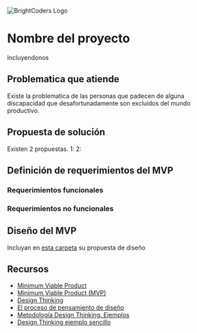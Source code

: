 ![BrightCoders Logo](img/logo-bc.png)

# Nombre del proyecto
Incluyendonos

## Problematica que atiende
Existe la problematica de las personas que padecen de alguna discapacidad que desafortunadamente son excluídos del mundo productivo. 

## Propuesta de solución
Existen 2 propuestas.
1: 
2:

## Definición de requerimientos del MVP

### Requerimientos funcionales

### Requerimientos no funcionales

## Diseño del MVP

Incluyan en [esta carpeta](/design) su propuesta de diseño

## Recursos

- [Minimum Viable Product](https://www.agilealliance.org/glossary/mvp/#q=~(infinite~false~filters~(tags~(~'mvp))~searchTerm~'~sort~false~sortDirection~'asc~page~1))
- [Minimum Viable Product (MVP)](https://www.productplan.com/glossary/minimum-viable-product/)
- [Design Thinking](https://www.interaction-design.org/literature/topics/design-thinking)
- [El proceso de pensamiento de diseño](https://www.youtube.com/watch?v=_r0VX-aU_T8)
- [Metodología Design Thinking. Ejemplos](https://www.youtube.com/watch?v=_ul3wfKss58) 
- [Design Thinking ejemplo sencillo](https://www.youtube.com/watch?v=_H33tA2-j0s)
